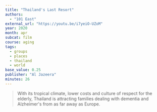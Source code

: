 ```yaml
---
title: "Thailand's Last Resort"
authors:
  - "101 East"
external_url: "https://youtu.be/i7yeiO-UZoM"
year: 2020
month: apr
subcat: film
course: aging
tags:
  - groups
  - places
  - thailand
  - world
base_value: 0.25
publisher: "Al Jazeera"
minutes: 26
---
```


> With its tropical climate, lower costs and culture of respect for the elderly, Thailand is attracting families dealing with dementia and Alzheimer's from as far away as Europe.

